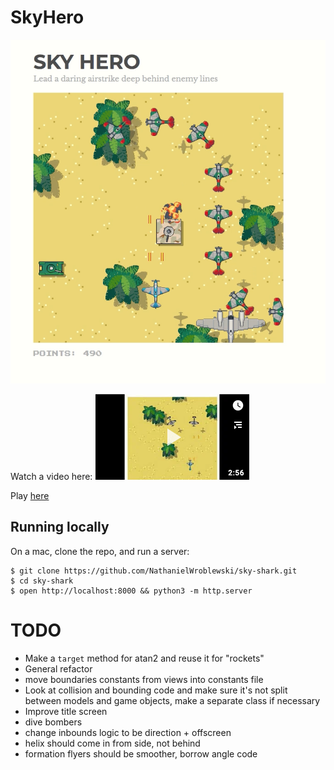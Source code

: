 SkyHero
===

![Screenshot](https://raw.githubusercontent.com/NathanielWroblewski/skyhero/master/public/images/screenshot.png)

Watch a video here:
[![Screenshot](https://raw.githubusercontent.com/NathanielWroblewski/skyhero/master/public/images/video_thumbnail.png)](https://youtu.be/HUTJNY7UE8o)

Play [here](https://www.nathaniel.ai/skyhero)

Running locally
---

On a mac, clone the repo, and run a server:

```
$ git clone https://github.com/NathanielWroblewski/sky-shark.git
$ cd sky-shark
$ open http://localhost:8000 && python3 -m http.server
```

TODO
===

 - Make a `target` method for atan2 and reuse it for "rockets"
 - General refactor
 - move boundaries constants from views into constants file
 - Look at collision and bounding code and make sure it's not split between models and game objects, make a separate class if necessary
 - Improve title screen
 - dive bombers
 - change inbounds logic to be direction + offscreen
 - helix should come in from side, not behind
 - formation flyers should be smoother, borrow angle code
